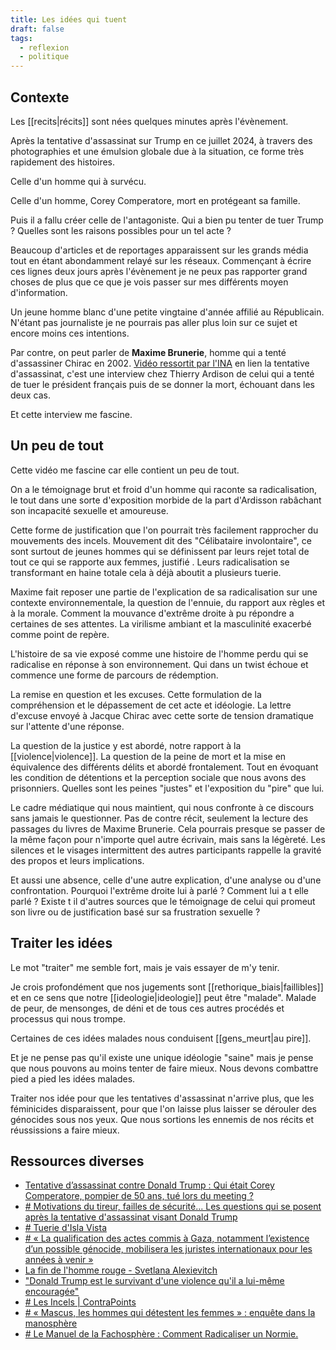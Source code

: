 ```yaml
---
title: Les idées qui tuent
draft: false
tags:
  - reflexion
  - politique
---
```


## Contexte

Les [[recits|récits]] sont nées quelques minutes après l'évènement.

Après la tentative d'assassinat sur Trump en ce juillet 2024, à travers des photographies et une émulsion globale due à la situation, ce forme très rapidement des histoires.

Celle d'un homme qui à survécu.

Celle d'un homme, Corey Comperatore, mort en protégeant sa famille.

Puis il a fallu créer celle de l'antagoniste. Qui a bien pu tenter de tuer Trump ? Quelles sont les raisons possibles pour un tel acte ?

Beaucoup d'articles et de reportages apparaissent sur les grands média tout en étant abondamment relayé sur les réseaux. Commençant à écrire ces lignes deux jours après l'évènement je ne peux pas rapporter grand choses de plus que ce que je vois passer sur mes différents moyen d'information.

Un jeune homme blanc d'une petite vingtaine d'année affilié au Républicain. N'étant pas journaliste je ne pourrais pas aller plus loin sur ce sujet et encore moins ces intentions.

Par contre, on peut parler de **Maxime Brunerie**, homme qui a tenté d'assassiner Chirac en 2002. [Vidéo ressortit par l'INA](https://www.ina.fr/ina-eclaire-actu/maxime-brunerie-attentat-jacques-chirac-2002-14-juillet#Echobox=1721054338-1) en lien la tentative d'assassinat, c'est une interview chez Thierry Ardison de celui qui a tenté de tuer le président français puis de se donner la mort, échouant dans les deux cas.

Et cette interview me fascine.

## Un peu de tout

Cette vidéo me fascine car elle contient un peu de tout.

On a le témoignage brut et froid d'un homme qui raconte sa radicalisation, le tout dans une sorte d'exposition morbide de la part d'Ardisson rabâchant son incapacité sexuelle et amoureuse.

Cette forme de justification que l'on pourrait très facilement rapprocher du mouvements des incels. Mouvement dit des "Célibataire involontaire", ce sont surtout de jeunes hommes qui se définissent par leurs rejet total de tout ce qui se rapporte aux femmes, justifié . Leurs radicalisation se transformant en haine totale cela à déjà aboutit a plusieurs tuerie.

Maxime fait reposer une partie de l'explication de sa radicalisation sur une contexte environnementale, la question de l'ennuie, du rapport aux règles et à la morale. Comment la mouvance d'extrême droite à pu répondre a certaines de ses attentes. La virilisme ambiant et la masculinité exacerbé comme point de repère.

L'histoire de sa vie exposé comme une histoire de l'homme perdu qui se radicalise en réponse à son environnement. Qui dans un twist échoue et commence une forme de parcours de rédemption.

La remise en question et les excuses. Cette formulation de la compréhension et le dépassement de cet acte et idéologie. La lettre d'excuse envoyé à Jacque Chirac avec cette sorte de tension dramatique sur l'attente d'une réponse.

La question de la justice y est abordé, notre rapport à la [[violence|violence]]. La question de la peine de mort et la mise en équivalence des différents délits et abordé frontalement. Tout en évoquant les condition de détentions et la perception sociale que nous avons des prisonniers. Quelles sont les peines "justes" et l'exposition du "pire" que lui.

Le cadre médiatique qui nous maintient, qui nous confronte à ce discours sans jamais le questionner. Pas de contre récit, seulement la lecture des passages du livres de Maxime Brunerie. Cela pourrais presque se passer de la même façon pour n'importe quel autre écrivain, mais sans la légèreté. Les silences et le visages intermittent des autres participants rappelle la gravité des propos et leurs implications.

Et aussi une absence, celle d'une autre explication, d'une analyse ou d'une confrontation. Pourquoi l'extrême droite lui à parlé ? Comment lui a t elle parlé ? Existe t il d'autres sources que le témoignage de celui qui promeut son livre ou de justification basé sur sa frustration sexuelle ?

## Traiter les idées

Le mot "traiter" me semble fort, mais je vais essayer de m'y tenir.

Je crois profondément que nos jugements sont [[rethorique_biais|faillibles]] et en ce sens que notre [[ideologie|ideologie]] peut être "malade". Malade de peur, de mensonges, de déni et de tous ces autres procédés et processus qui nous trompe.

Certaines de ces idées malades nous conduisent [[gens_meurt|au pire]].

Et je ne pense pas qu'il existe une unique idéologie "saine" mais je pense que nous pouvons au moins tenter de faire mieux. Nous devons combattre pied a pied les idées malades.

Traiter nos idée pour que les tentatives d'assassinat n'arrive plus, que les féminicides disparaissent, pour que l'on laisse plus laisser se dérouler des génocides sous nos yeux. Que nous sortions les ennemis de nos récits et réussissions a faire mieux.

## Ressources diverses

- [Tentative d’assassinat contre Donald Trump : Qui était Corey Comperatore, pompier de 50 ans, tué lors du meeting ?](https://www.20minutes.fr/monde/etats-unis/4101324-20240715-tentative-assassinat-contre-donald-trump-corey-comperatore-pompier-50-ans-tue-lors-meeting)
- [# Motivations du tireur, failles de sécurité... Les questions qui se posent après la tentative d'assassinat visant Donald Trump](https://www.francetvinfo.fr/monde/usa/presidentielle/tentative-d-assassinat-contre-donald-trump/motivations-du-tireur-failles-de-securite-les-questions-qui-se-posent-apres-la-tentative-d-assassinat-visant-donald-trump_6667746.html)
- [# Tuerie d'Isla Vista](https://fr.wikipedia.org/wiki/Tuerie_d%27Isla_Vista)
- [# « La qualification des actes commis à Gaza, notamment l’existence d’un possible génocide, mobilisera les juristes internationaux pour les années à venir »](https://www.lemonde.fr/idees/article/2024/05/21/la-qualification-des-actes-commis-a-gaza-notamment-l-existence-d-un-possible-genocide-mobilisera-les-juristes-internationaux-pour-les-annees-a-venir_6234545_3232.html)
- [La fin de l'homme rouge - Svetlana Alexievitch](https://www.babelio.com/livres/Alexievitch-La-Fin-de-lhomme-rouge-ou-le-temps-du-desenchan/838664)
- ["Donald Trump est le survivant d'une violence qu'il a lui-même encouragée"](https://www.arretsurimages.net/emissions/arret-sur-images/donald-trump-est-le-survivant-dune-violence-quil-a-lui-meme-encouragee)
- [# Les Incels | ContraPoints](https://www.youtube.com/watch?v=fD2briZ6fB0&t=233s)
- [# « Mascus, les hommes qui détestent les femmes » : enquête dans la manosphère](https://www.francetelevisions.fr/et-vous/notre-tele/a-ne-pas-manquer/mascus-les-hommes-qui-detestent-les-femmes-28218)
- [# Le Manuel de la Fachosphère : Comment Radicaliser un Normie.](https://www.youtube.com/watch?v=P55t6eryY3g&t=518s)
